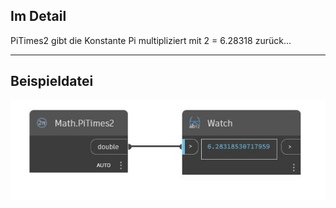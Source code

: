 ## Im Detail
PiTimes2 gibt die Konstante Pi multipliziert mit 2 = 6.28318 zurück...
___
## Beispieldatei

![PiTimes2](./DSCore.Math.PiTimes2_img.jpg)

